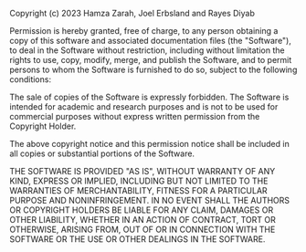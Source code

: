 Copyright (c) 2023 Hamza Zarah, Joel Erbsland and Rayes Diyab

Permission is hereby granted, free of charge, to any person obtaining a copy of this software and associated documentation files (the 
"Software"), to deal in the Software without restriction, including without limitation the rights to use, copy, modify, merge, and publish 
the Software, and to permit persons to whom the Software is furnished to do so, subject to the following conditions:

The sale of copies of the Software is expressly forbidden. The Software is intended for academic and research purposes and is not to be used 
for commercial purposes without express written permission from the Copyright Holder.

The above copyright notice and this permission notice shall be included in all copies or substantial portions of the Software.

THE SOFTWARE IS PROVIDED "AS IS", WITHOUT WARRANTY OF ANY KIND, EXPRESS OR IMPLIED, INCLUDING BUT NOT LIMITED TO THE WARRANTIES OF MERCHANTABILITY, 
FITNESS FOR A PARTICULAR PURPOSE AND NONINFRINGEMENT. IN NO EVENT SHALL THE AUTHORS OR COPYRIGHT HOLDERS BE LIABLE FOR ANY CLAIM, DAMAGES OR OTHER 
LIABILITY, WHETHER IN AN ACTION OF CONTRACT, TORT OR OTHERWISE, ARISING FROM, OUT OF OR IN CONNECTION WITH THE SOFTWARE OR THE USE OR OTHER DEALINGS 
IN THE SOFTWARE.
